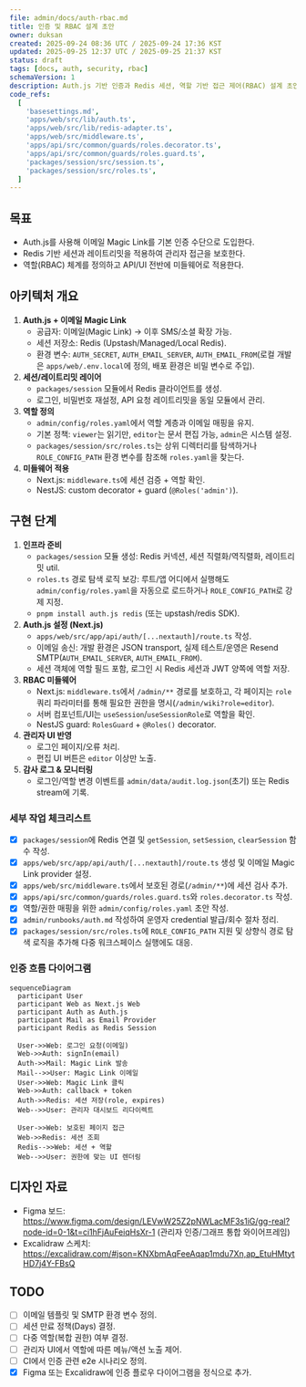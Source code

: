 ```yaml
---
file: admin/docs/auth-rbac.md
title: 인증 및 RBAC 설계 초안
owner: duksan
created: 2025-09-24 08:36 UTC / 2025-09-24 17:36 KST
updated: 2025-09-25 12:37 UTC / 2025-09-25 21:37 KST
status: draft
tags: [docs, auth, security, rbac]
schemaVersion: 1
description: Auth.js 기반 인증과 Redis 세션, 역할 기반 접근 제어(RBAC) 설계 초안
code_refs:
  [
    'basesettings.md',
    'apps/web/src/lib/auth.ts',
    'apps/web/src/lib/redis-adapter.ts',
    'apps/web/src/middleware.ts',
    'apps/api/src/common/guards/roles.decorator.ts',
    'apps/api/src/common/guards/roles.guard.ts',
    'packages/session/src/session.ts',
    'packages/session/src/roles.ts',
  ]
---
```


## 목표

- Auth.js를 사용해 이메일 Magic Link를 기본 인증 수단으로 도입한다.
- Redis 기반 세션과 레이트리밋을 적용하여 관리자 접근을 보호한다.
- 역할(RBAC) 체계를 정의하고 API/UI 전반에 미들웨어로 적용한다.

## 아키텍처 개요

1. **Auth.js + 이메일 Magic Link**
   - 공급자: 이메일(Magic Link) → 이후 SMS/소셜 확장 가능.
   - 세션 저장소: Redis (Upstash/Managed/Local Redis).
   - 환경 변수: `AUTH_SECRET`, `AUTH_EMAIL_SERVER`, `AUTH_EMAIL_FROM`(로컬 개발은 `apps/web/.env.local`에 정의, 배포 환경은 비밀 변수로 주입).
2. **세션/레이트리밋 레이어**
   - `packages/session` 모듈에서 Redis 클라이언트를 생성.
   - 로그인, 비밀번호 재설정, API 요청 레이트리밋을 동일 모듈에서 관리.
3. **역할 정의**
   - `admin/config/roles.yaml`에서 역할 계층과 이메일 매핑을 유지.
   - 기본 정책: `viewer`는 읽기만, `editor`는 문서 편집 가능, `admin`은 시스템 설정.
   - `packages/session/src/roles.ts`는 상위 디렉터리를 탐색하거나 `ROLE_CONFIG_PATH` 환경 변수를 참조해 `roles.yaml`을 찾는다.
4. **미들웨어 적용**
   - Next.js: `middleware.ts`에 세션 검증 + 역할 확인.
   - NestJS: custom decorator + guard (`@Roles('admin')`).

## 구현 단계

1. **인프라 준비**
   - `packages/session` 모듈 생성: Redis 커넥션, 세션 직렬화/역직렬화, 레이트리밋 util.
   - `roles.ts` 경로 탐색 로직 보강: 루트/앱 어디에서 실행해도 `admin/config/roles.yaml`을 자동으로 로드하거나 `ROLE_CONFIG_PATH`로 강제 지정.
   - `pnpm install auth.js redis` (또는 upstash/redis SDK).
2. **Auth.js 설정 (Next.js)**
   - `apps/web/src/app/api/auth/[...nextauth]/route.ts` 작성.
   - 이메일 송신: 개발 환경은 JSON transport, 실제 테스트/운영은 Resend SMTP(`AUTH_EMAIL_SERVER`, `AUTH_EMAIL_FROM`).
   - 세션 객체에 역할 필드 포함, 로그인 시 Redis 세션과 JWT 양쪽에 역할 저장.
3. **RBAC 미들웨어**
   - Next.js: `middleware.ts`에서 `/admin/**` 경로를 보호하고, 각 페이지는 `role` 쿼리 파라미터를 통해 필요한 권한을 명시(`/admin/wiki?role=editor`).
   - 서버 컴포넌트/UI는 `useSession`/`useSessionRole`로 역할을 확인.
   - NestJS guard: `RolesGuard` + `@Roles()` decorator.
4. **관리자 UI 반영**
   - 로그인 페이지/오류 처리.
   - 편집 UI 버튼은 `editor` 이상만 노출.
5. **감사 로그 & 모니터링**
   - 로그인/역할 변경 이벤트를 `admin/data/audit.log.json`(초기) 또는 Redis stream에 기록.

### 세부 작업 체크리스트

- [x] `packages/session`에 Redis 연결 및 `getSession`, `setSession`, `clearSession` 함수 작성.
- [x] `apps/web/src/app/api/auth/[...nextauth]/route.ts` 생성 및 이메일 Magic Link provider 설정.
- [x] `apps/web/src/middleware.ts`에서 보호된 경로(`/admin/**`)에 세션 검사 추가.
- [x] `apps/api/src/common/guards/roles.guard.ts`와 `roles.decorator.ts` 작성.
- [x] 역할/권한 매핑을 위한 `admin/config/roles.yaml` 초안 작성.
- [x] `admin/runbooks/auth.md` 작성하여 운영자 credential 발급/회수 절차 정리.
- [x] `packages/session/src/roles.ts`에 `ROLE_CONFIG_PATH` 지원 및 상향식 경로 탐색 로직을 추가해 다중 워크스페이스 실행에도 대응.

### 인증 흐름 다이어그램

```mermaid
sequenceDiagram
  participant User
  participant Web as Next.js Web
  participant Auth as Auth.js
  participant Mail as Email Provider
  participant Redis as Redis Session

  User->>Web: 로그인 요청(이메일)
  Web->>Auth: signIn(email)
  Auth->>Mail: Magic Link 발송
  Mail-->>User: Magic Link 이메일
  User->>Web: Magic Link 클릭
  Web->>Auth: callback + token
  Auth->>Redis: 세션 저장(role, expires)
  Web-->>User: 관리자 대시보드 리다이렉트

  User->>Web: 보호된 페이지 접근
  Web->>Redis: 세션 조회
  Redis-->>Web: 세션 + 역할
  Web-->>User: 권한에 맞는 UI 렌더링
```

## 디자인 자료

- Figma 보드: https://www.figma.com/design/LEVwW25Z2pNWLacMF3s1iG/gg-real?node-id=0-1&t=ci1hFjAuFeiqHsXr-1 (관리자 인증/그래프 통합 와이어프레임)
- Excalidraw 스케치: https://excalidraw.com/#json=KNXbmAqFeeAqap1mdu7Xn,ap_EtuHMtytHD7j4Y-FBsQ

## TODO

- [ ] 이메일 템플릿 및 SMTP 환경 변수 정의.
- [ ] 세션 만료 정책(Days) 결정.
- [ ] 다중 역할(복합 권한) 여부 결정.
- [ ] 관리자 UI에서 역할에 따른 메뉴/액션 노출 제어.
- [ ] CI에서 인증 관련 e2e 시나리오 정의.
- [x] Figma 또는 Excalidraw에 인증 플로우 다이어그램을 정식으로 추가.
